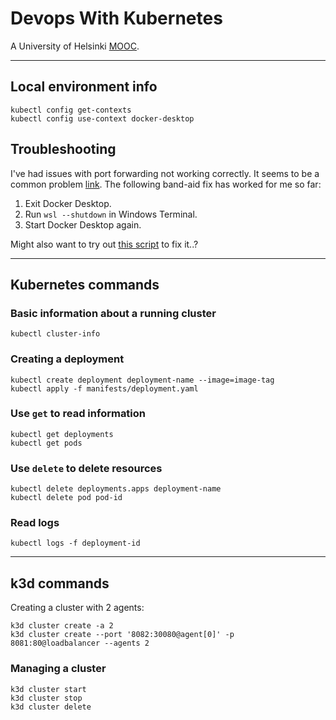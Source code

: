 # Devops With Kubernetes

A University of Helsinki [MOOC](https://devopswithkubernetes.com/).

---

## Local environment info
```
kubectl config get-contexts
kubectl config use-context docker-desktop
```

## Troubleshooting
I've had issues with port forwarding not working correctly. It seems to be a common problem [link](https://github.com/microsoft/WSL/issues/4199). The following band-aid fix has worked for me so far:
  1. Exit Docker Desktop.
  2. Run `wsl --shutdown` in Windows Terminal.
  4. Start Docker Desktop again.

Might also want to try out [this script](https://github.com/microsoft/WSL/issues/4150#issuecomment-504209723) to fix it..?

---

## Kubernetes commands

### Basic information about a running cluster
```
kubectl cluster-info
```

### Creating a deployment
```
kubectl create deployment deployment-name --image=image-tag
kubectl apply -f manifests/deployment.yaml
```

### Use `get` to read information
```
kubectl get deployments
kubectl get pods
```

### Use `delete` to delete resources
```
kubectl delete deployments.apps deployment-name
kubectl delete pod pod-id
```

### Read logs
```
kubectl logs -f deployment-id
```

---

## k3d commands

Creating a cluster with 2 agents:
```
k3d cluster create -a 2
k3d cluster create --port '8082:30080@agent[0]' -p 8081:80@loadbalancer --agents 2
```

### Managing a cluster
```
k3d cluster start
k3d cluster stop
k3d cluster delete
```
